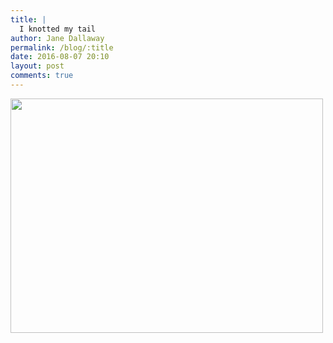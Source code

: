 ```yaml
---
title: |
  I knotted my tail
author: Jane Dallaway
permalink: /blog/:title
date: 2016-08-07 20:10
layout: post
comments: true
---
```


<div><a href="http://static.skitters.dallaway.com/tp_IMG_0994.JPG"><img src="http://static.skitters.dallaway.com/tp_thumb_IMG_0994.JPG" width="500" height="375"/></a></div>



  

      
